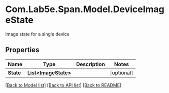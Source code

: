 # Com.Lab5e.Span.Model.DeviceImageState
Image state for a single device

## Properties

Name | Type | Description | Notes
------------ | ------------- | ------------- | -------------
**State** | [**List&lt;ImageState&gt;**](ImageState.md) |  | [optional] 

[[Back to Model list]](../README.md#documentation-for-models) [[Back to API list]](../README.md#documentation-for-api-endpoints) [[Back to README]](../README.md)

